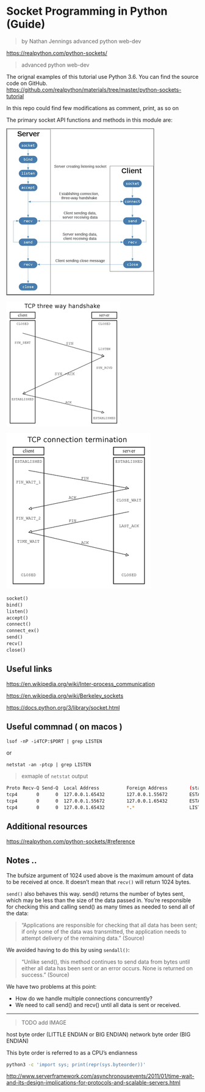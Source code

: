 # Socket Programming in Python (Guide)
> by Nathan Jennings  advanced python web-dev

https://realpython.com/python-sockets/

> advanced python web-dev

The orignal examples of this tutorial use Python 3.6. You can find the source code on GitHub.
https://github.com/realpython/materials/tree/master/python-sockets-tutorial

In this repo could find few modifications as comment, print, as so on

The primary socket API functions and methods in this module are:

![alt text](img/sockets-tcp-flow.png)

![alt text](img/threewayhandshakeTCP.png)

![alt text](img/conclusione-connessioneTCP.png)

```python
socket()
bind()
listen()
accept()
connect()
connect_ex()
send()
recv()
close()
```



## Useful links 

https://en.wikipedia.org/wiki/Inter-process_communication

https://en.wikipedia.org/wiki/Berkeley_sockets

https://docs.python.org/3/library/socket.html


## Useful commnad ( on macos )

```
lsof -nP -i4TCP:$PORT | grep LISTEN
```
or
``` 
netstat -an -ptcp | grep LISTEN
```
> exmaple of `netstat` output


```bash
Proto Recv-Q Send-Q  Local Address          Foreign Address        (state)
tcp4       0      0  127.0.0.1.65432        127.0.0.1.55672        ESTABLISHED
tcp4       0      0  127.0.0.1.55672        127.0.0.1.65432        ESTABLISHED
tcp4       0      0  127.0.0.1.65432        *.*                    LISTEN
```

## Additional resources

https://realpython.com/python-sockets/#reference

## Notes ..

The bufsize argument of 1024 used above is the maximum amount of data to be received at once. It doesn’t mean that `recv()` will return 1024 bytes.

`send()` also behaves this way. send() returns the number of bytes sent, which may be less than the size of the data passed in. You’re responsible for checking this and calling send() as many times as needed to send all of the data:


> “Applications are responsible for checking that all data has been sent; if only some of the data was transmitted, the application needs to attempt delivery of the remaining data.” (Source)

We avoided having to do this by using `sendall()`:

> “Unlike send(), this method continues to send data from bytes until either all data has been sent or an error occurs. None is returned on success.” (Source)

We have two problems at this point:

* How do we handle multiple connections concurrently?
* We need to call send() and recv() until all data is sent or received.

***

> TODO add IMAGE

host byte order (LITTLE ENDIAN or BIG ENDIAN)
network byte order (BIG ENDIAN)

This byte order is referred to as a CPU’s endianness

```bash
python3 -c 'import sys; print(repr(sys.byteorder))'
```


http://www.serverframework.com/asynchronousevents/2011/01/time-wait-and-its-design-implications-for-protocols-and-scalable-servers.html

